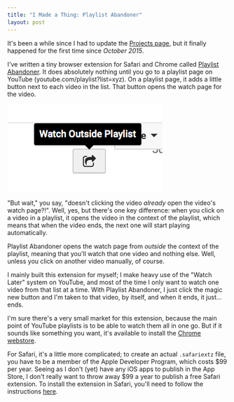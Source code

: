 ```yaml
---
title: "I Made a Thing: Playlist Abandoner"
layout: post
---
```


It's been a while since I had to update the [Projects page][projects], but it
finally happened for the first time since _October 2015_.

I've written a tiny browser extension for Safari and Chrome called
[Playlist Abandoner][github]. It does absolutely nothing until you go to a
playlist page on YouTube (youtube.com/playlist?list=xyz). On a playlist page,
it adds a little button next to each video in the list. That button opens the
watch page for the video.

![Playlist Abandoner Screenshot][screenshot]

"But wait," you say, "doesn't clicking the video _already_ open the video's
watch page?!". Well, yes, but there's one key difference: when you click on a
video in a playlist, it opens the video in the context of the playlist, which
means that when the video ends, the next one will start playing automatically.

Playlist Abandoner opens the watch page from _outside_ the context of the
playlist, meaning that you'll watch that one video and nothing else. Well,
unless you click on another video manually, of course.

I mainly built this extension for myself; I make heavy use of the "Watch Later"
system on YouTube, and most of the time I only want to watch one video from that
list at a time. With Playlist Abandoner, I just click the magic new button and
I'm taken to that video, by itself, and when it ends, it just… ends.

I'm sure there's a very small market for this extension, because the main point
of YouTube playlists is to be able to watch them all in one go. But if it sounds
like something you want, it's available to install the [Chrome webstore][chrome].

For Safari, it's a little more complicated; to create an actual `.safariextz`
file, you have to be a member of the Apple Developer Program, which costs $99 per
year. Seeing as I don't (yet) have any iOS apps to publish in the App Store, I
don't really want to throw away $99 a year to publish a free Safari extension.
To install the extension in Safari, you'll need to follow the instructions
[here][github].

[projects]: http://joshasch.com/projects
[github]: https://github.com/jobbogamer/PlaylistAnalyser
[chrome]: https://chrome.google.com/webstore/detail/playlist-abandoner/bofdplnnckbbkffmkpmndfljedbldafo
[screenshot]: /images/2017/01/12/playlist-abandoner.png
